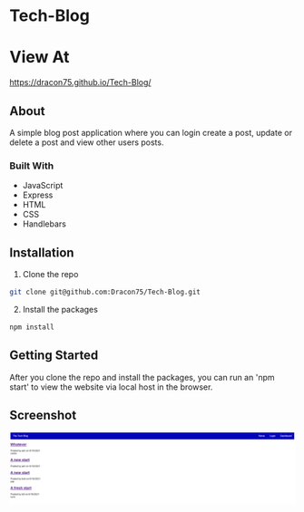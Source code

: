 # Tech-Blog

# View At
https://dracon75.github.io/Tech-Blog/

## About 

A simple blog post application where you can login create a post, update or delete a post and view other users posts.

### Built With

* JavaScript
* Express
* HTML
* CSS
* Handlebars

## Installation

1. Clone the repo

```sh
git clone git@github.com:Dracon75/Tech-Blog.git
```

2. Install the packages

```sh
npm install
```

## Getting Started

After you clone the repo and install the packages, you can run an 'npm start' to view the website via local host in the browser.

## Screenshot 

<img src='public\Tech-Blog_Screenshot.PNG'>